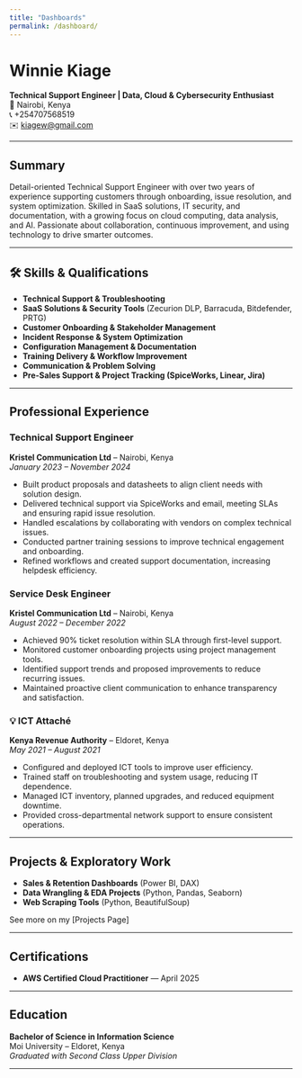 ```yaml
---
title: "Dashboards"
permalink: /dashboard/
---
```

# Winnie Kiage  
**Technical Support Engineer | Data, Cloud & Cybersecurity Enthusiast**  
📍 Nairobi, Kenya  
📞 +254707568519  
✉️ kiagew@gmail.com  

---

##  Summary  
Detail-oriented Technical Support Engineer with over two years of experience supporting customers through onboarding, issue resolution, and system optimization. Skilled in SaaS solutions, IT security, and documentation, with a growing focus on cloud computing, data analysis, and AI. Passionate about collaboration, continuous improvement, and using technology to drive smarter outcomes.

---

## 🛠️ Skills & Qualifications  
- **Technical Support & Troubleshooting**  
- **SaaS Solutions & Security Tools** (Zecurion DLP, Barracuda, Bitdefender, PRTG)  
- **Customer Onboarding & Stakeholder Management**  
- **Incident Response & System Optimization**  
- **Configuration Management & Documentation**  
- **Training Delivery & Workflow Improvement**  
- **Communication & Problem Solving**  
- **Pre-Sales Support & Project Tracking (SpiceWorks, Linear, Jira)**  

---

## Professional Experience  

### Technical Support Engineer  
**Kristel Communication Ltd** – Nairobi, Kenya  
 *January 2023 – November 2024*  
- Built product proposals and datasheets to align client needs with solution design.  
- Delivered technical support via SpiceWorks and email, meeting SLAs and ensuring rapid issue resolution.  
- Handled escalations by collaborating with vendors on complex technical issues.  
- Conducted partner training sessions to improve technical engagement and onboarding.  
- Refined workflows and created support documentation, increasing helpdesk efficiency.

###  Service Desk Engineer  
**Kristel Communication Ltd** – Nairobi, Kenya  
*August 2022 – December 2022*  
- Achieved 90% ticket resolution within SLA through first-level support.  
- Monitored customer onboarding projects using project management tools.  
- Identified support trends and proposed improvements to reduce recurring issues.  
- Maintained proactive client communication to enhance transparency and satisfaction.

### 💡 ICT Attaché  
**Kenya Revenue Authority** – Eldoret, Kenya  
 *May 2021 – August 2021*  
- Configured and deployed ICT tools to improve user efficiency.  
- Trained staff on troubleshooting and system usage, reducing IT dependence.  
- Managed ICT inventory, planned upgrades, and reduced equipment downtime.  
- Provided cross-departmental network support to ensure consistent operations.

---

##  Projects & Exploratory Work  
- **Sales & Retention Dashboards** (Power BI, DAX)  
- **Data Wrangling & EDA Projects** (Python, Pandas, Seaborn)  
- **Web Scraping Tools** (Python, BeautifulSoup)  

See more on my [Projects Page]

---

##  Certifications  
- **AWS Certified Cloud Practitioner** — April 2025 
---

## Education  
**Bachelor of Science in Information Science**  
Moi University – Eldoret, Kenya  
*Graduated with Second Class Upper Division*  

---
 